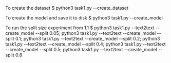 
<!-- TASK 1 -->
To create the dataset
$ python3 task1.py --create_dataset

To create the model and save it to disk
$ python3 task1.py --create_model

To run the split size experiment from 1.1
$ python3 task1.py --text2text --create_model --split 0.05; python3 task1.py --text2text --create_model --split 0.1; python3 task1.py --text2text --create_model --split 0.2; python3 task1.py --text2text --create_model --split 0.4; python3 task1.py --text2text --create_model --split 0.5; python3 task1.py --text2text --create_model --split 0.8